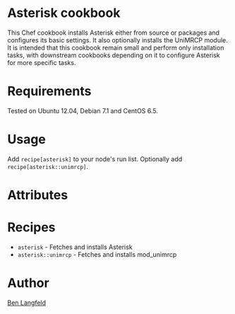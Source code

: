 # Asterisk cookbook

This Chef cookbook installs Asterisk either from source or packages and configures its basic settings. It also optionally installs the UniMRCP module. It is intended that this cookbook remain small and perform only installation tasks, with downstream cookbooks depending on it to configure Asterisk for more specific tasks.

# Requirements

Tested on Ubuntu 12.04, Debian 7.1 and CentOS 6.5.

# Usage

Add `recipe[asterisk]` to your node's run list. Optionally add `recipe[asterisk::unimrcp]`.

# Attributes



# Recipes

* `asterisk` - Fetches and installs Asterisk
* `asterisk::unimrcp` - Fetches and installs mod_unimrcp

# Author

[Ben Langfeld](@benlangfeld)

